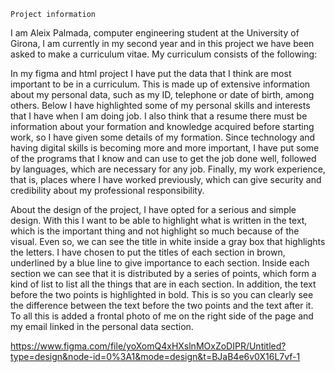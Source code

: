 	Project information

I am Aleix Palmada, computer engineering student at the University of Girona, I am currently in my second year and in this project we have been asked to make a curriculum vitae. My curriculum consists of the following:

In my figma and html project I have put the data that I think are most important to be in a curriculum. This is made up of extensive information about my personal data, such as my ID, telephone or date of birth, among others. Below I have highlighted some of my personal skills and interests that I have when I am doing job. I also think that a resume there must be information about your formation and knowledge acquired before starting work, so I have given some details of my formation. Since technology and having digital skills is becoming more and more important, I have put some of the programs that I know and can use to get the job done well, followed by languages, which are necessary for any job. Finally, my work experience, that is, places where I have worked previously, which can give security and credibility about my professional responsibility.

About the design of the project, I have opted for a serious and simple design. With this I want to be able to highlight what is written in the text, which is the important thing and not highlight so much because of the visual. Even so, we can see the title in white inside a gray box that highlights the letters. I have chosen to put the titles of each section in brown, underlined by a blue line to give importance to each section. Inside each section we can see that it is distributed by a series of points, which form a kind of list to list all the things that are in each section. In addition, the text before the two points is highlighted in bold. This is so you can clearly see the difference between the text before the two points and the text after it. To all this is added a frontal photo of me on the right side of the page and my email linked in the personal data section.

https://www.figma.com/file/yoXomQ4xHXslnMOxZoDIPR/Untitled?type=design&node-id=0%3A1&mode=design&t=BJaB4e6v0X16L7vf-1

